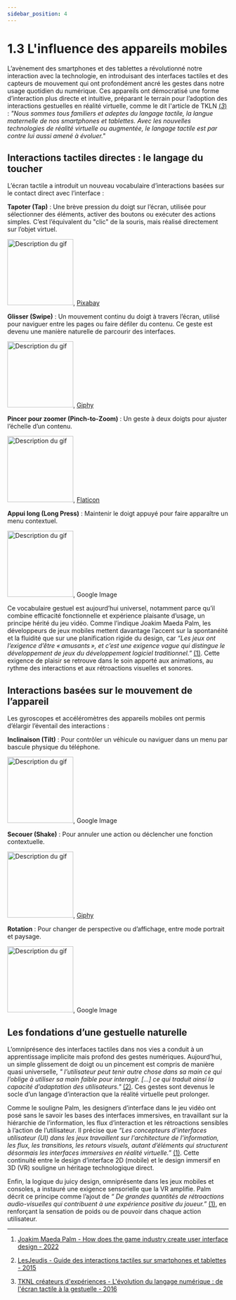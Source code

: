 ```yaml
---
sidebar_position: 4
---
```


# 1.3 L'influence des appareils mobiles

L’avènement des smartphones et des tablettes a révolutionné notre interaction avec la technologie, en introduisant des interfaces tactiles et des capteurs de mouvement qui ont profondément ancré les gestes dans notre usage quotidien du numérique. Ces appareils ont démocratisé une forme d’interaction plus directe et intuitive, préparant le terrain pour l’adoption des interactions gestuelles en réalité virtuelle, comme le dit l'article de TKLN [(_3_)](https://www.index-design.ca/article/2016/5/25/l-evolution-du-langage-numerique-du-tactile-a-l-ere-de-la-gestuelle) : _"Nous sommes tous familiers et adeptes du langage tactile, la langue maternelle de nos smartphones et tablettes. Avec les nouvelles technologies de réalité virtuelle ou augmentée, le langage tactile est par contre lui aussi amené à évoluer."_

## Interactions tactiles directes : le langage du toucher

L’écran tactile a introduit un nouveau vocabulaire d’interactions basées sur le contact direct avec l’interface :

**Tapoter (Tap)** : Une brève pression du doigt sur l’écran, utilisée pour sélectionner des éléments, activer des boutons ou exécuter des actions simples. C’est l’équivalent du "clic" de la souris, mais réalisé directement sur l’objet virtuel.

<img src="/img/tap.gif" alt="Description du gif" width="150" />, [Pixabay](https://pixabay.com/fr/gifs/robinet-téléphone-intelligent-2353/)

**Glisser (Swipe)** : Un mouvement continu du doigt à travers l’écran, utilisé pour naviguer entre les pages ou faire défiler du contenu. Ce geste est devenu une manière naturelle de parcourir des interfaces.

<img src="/img/swipe.gif" alt="Description du gif" width="150" />, [Giphy](https://giphy.com/gifs/swipe-phone-addict-Jv87NxwixBJNsFNBaV)

**Pincer pour zoomer (Pinch-to-Zoom)** : Un geste à deux doigts pour ajuster l’échelle d’un contenu.

<img src="/img/pinch.gif" alt="Description du gif" width="150" />, [Flaticon](https://www.flaticon.com/free-animated-icon/pinch_10522222)

**Appui long (Long Press)** : Maintenir le doigt appuyé pour faire apparaître un menu contextuel.

<img src="/img/longpress.gif" alt="Description du gif" width="150" />, Google Image

Ce vocabulaire gestuel est aujourd’hui universel, notamment parce qu’il combine efficacité fonctionnelle et expérience plaisante d’usage, un principe hérité du jeu vidéo. Comme l’indique Joakim Maeda Palm, les développeurs de jeux mobiles mettent davantage l’accent sur la spontanéité et la fluidité que sur une planification rigide du design, car _“Les jeux ont l’exigence d’être « amusants », et c’est une exigence vague qui distingue le développement de jeux du développement logiciel traditionnel.”_ [(1)]((https://www.diva-portal.org/smash/get/diva2%3A1710174/FULLTEXT01.pdf)). Cette exigence de plaisir se retrouve dans le soin apporté aux animations, au rythme des interactions et aux rétroactions visuelles et sonores.

## Interactions basées sur le mouvement de l’appareil

Les gyroscopes et accéléromètres des appareils mobiles ont permis d’élargir l’éventail des interactions :

**Inclinaison (Tilt)** : Pour contrôler un véhicule ou naviguer dans un menu par bascule physique du téléphone.

<img src="/img/tilt.gif" alt="Description du gif" width="150" />, Google Image

**Secouer (Shake)** : Pour annuler une action ou déclencher une fonction contextuelle.

<img src="/img/shake.gif" alt="Description du gif" width="150" />, [Giphy](https://giphy.com/gifs/bukalapak-1rSSb0K1votgQfGIX7)

**Rotation** : Pour changer de perspective ou d’affichage, entre mode portrait et paysage.

<img src="/img/rotate.gif" alt="Description du gif" width="150" />, Google Image

## Les fondations d’une gestuelle naturelle

L’omniprésence des interfaces tactiles dans nos vies a conduit à un apprentissage implicite mais profond des gestes numériques. Aujourd’hui, un simple glissement de doigt ou un pincement est compris de manière quasi universelle, _" l’utilisateur peut tenir autre chose dans sa main ce qui l’oblige à utiliser sa main faible pour interagir. [...] ce qui traduit ainsi la capacité d’adaptation des utilisateurs."_ [(2)](https://blog.lesjeudis.com/guide-interactions-tactiles-smartphones). Ces gestes sont devenus le socle d’un langage d’interaction que la réalité virtuelle peut prolonger.

Comme le souligne Palm, les designers d’interface dans le jeu vidéo ont posé sans le savoir les bases des interfaces immersives, en travaillant sur la hiérarchie de l’information, les flux d’interaction et les rétroactions sensibles à l’action de l’utilisateur. Il précise que _“Les concepteurs d'interfaces utilisateur (UI) dans les jeux travaillent sur l'architecture de l'information, les flux, les transitions, les retours visuels, autant d’éléments qui structurent désormais les interfaces immersives en réalité virtuelle.”_ [(1)](https://www.diva-portal.org/smash/get/diva2%3A1710174/FULLTEXT01.pdf). Cette continuité entre le design d’interface 2D (mobile) et le design immersif en 3D (VR) souligne un héritage technologique direct.

Enfin, la logique du juicy design, omniprésente dans les jeux mobiles et consoles, a instauré une exigence sensorielle que la VR amplifie. Palm décrit ce principe comme l’ajout de _“ De grandes quantités de rétroactions audio-visuelles qui contribuent à une expérience positive du joueur.”_ [(1)](https://www.diva-portal.org/smash/get/diva2%3A1710174/FULLTEXT01.pdf), en renforçant la sensation de poids ou de pouvoir dans chaque action utilisateur.

---

1. [Joakim Maeda Palm - How does the game industry create user interface design - 2022 ](https://www.diva-portal.org/smash/get/diva2%3A1710174/FULLTEXT01.pdf)

2. [LesJeudis - Guide des interactions tactiles sur smartphones et tablettes - 2015](https://blog.lesjeudis.com/guide-interactions-tactiles-smartphones)

3. [TKNL créateurs d'expériences - L'évolution du langage numérique : de l'écran tactile à la gestuelle - 2016](https://www.index-design.ca/article/2016/5/25/l-evolution-du-langage-numerique-du-tactile-a-l-ere-de-la-gestuelle)
